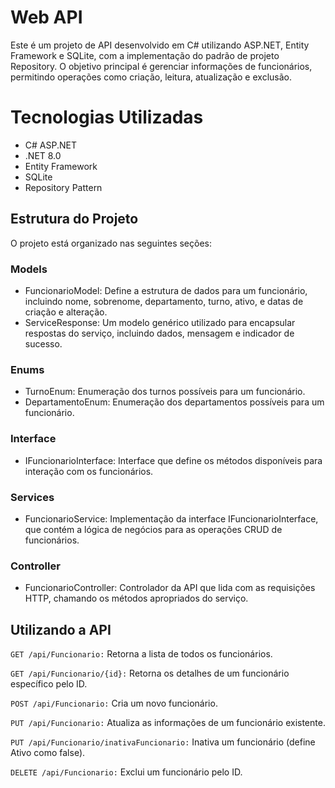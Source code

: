 # Web API

Este é um projeto de API desenvolvido em C# utilizando ASP.NET, Entity Framework e SQLite, com a implementação do padrão de projeto Repository. O objetivo principal é gerenciar informações de funcionários, permitindo operações como criação, leitura, atualização e exclusão.

# Tecnologias Utilizadas

- C# ASP.NET
- .NET 8.0
- Entity Framework
- SQLite
- Repository Pattern

## Estrutura do Projeto

O projeto está organizado nas seguintes seções:

### Models
- FuncionarioModel: Define a estrutura de dados para um funcionário, incluindo nome, sobrenome, departamento, turno, ativo, e datas de criação e alteração.
- ServiceResponse: Um modelo genérico utilizado para encapsular respostas do serviço, incluindo dados, mensagem e indicador de sucesso.

### Enums
- TurnoEnum: Enumeração dos turnos possíveis para um funcionário.
- DepartamentoEnum: Enumeração dos departamentos possíveis para um funcionário.

### Interface
- IFuncionarioInterface: Interface que define os métodos disponíveis para interação com os funcionários.

### Services
- FuncionarioService: Implementação da interface IFuncionarioInterface, que contém a lógica de negócios para as operações CRUD de funcionários.

### Controller
- FuncionarioController: Controlador da API que lida com as requisições HTTP, chamando os métodos apropriados do serviço.

## Utilizando a API


`GET /api/Funcionario:` Retorna a lista de todos os funcionários.

`GET /api/Funcionario/{id}:` Retorna os detalhes de um funcionário específico pelo ID.

`POST /api/Funcionario:` Cria um novo funcionário.

`PUT /api/Funcionario:` Atualiza as informações de um funcionário existente.

`PUT /api/Funcionario/inativaFuncionario:` Inativa um funcionário (define Ativo como false).

`DELETE /api/Funcionario:` Exclui um funcionário pelo ID.
